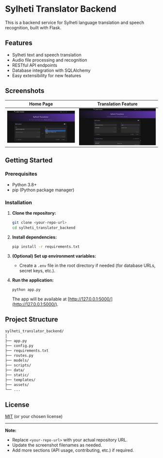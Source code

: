 # Sylheti Translator Backend

This is a backend service for Sylheti language translation and speech recognition, built with Flask.

## Features

- Sylheti text and speech translation
- Audio file processing and recognition
- RESTful API endpoints
- Database integration with SQLAlchemy
- Easy extensibility for new features

## Screenshots

| Home Page | Translation Feature |
|-----------|--------------------|
| ![Home Page](assets/screenshot1.png) | ![Translation Feature](assets/screenshot2.png) |


## Getting Started

### Prerequisites

- Python 3.8+
- pip (Python package manager)

### Installation

1. **Clone the repository:**
   ```sh
   git clone <your-repo-url>
   cd sylheti_translator_backend
   ```

2. **Install dependencies:**
   ```sh
   pip install -r requirements.txt
   ```

3. **(Optional) Set up environment variables:**
   - Create a `.env` file in the root directory if needed (for database URLs, secret keys, etc.).

4. **Run the application:**
   ```sh
   python app.py
   ```
   The app will be available at [http://127.0.0.1:5000/](http://127.0.0.1:5000/).

## Project Structure

```
sylheti_translator_backend/
│
├── app.py
├── config.py
├── requirements.txt
├── routes.py
├── models/
├── scripts/
├── data/
├── static/
├── templates/
├── assets/          
└── ...
```


## License

[MIT](LICENSE) (or your chosen license)

---

**Note:**  
- Replace `<your-repo-url>` with your actual repository URL.  
- Update the screenshot filenames as needed.  
- Add more sections (API usage, contributing, etc.) if required.
